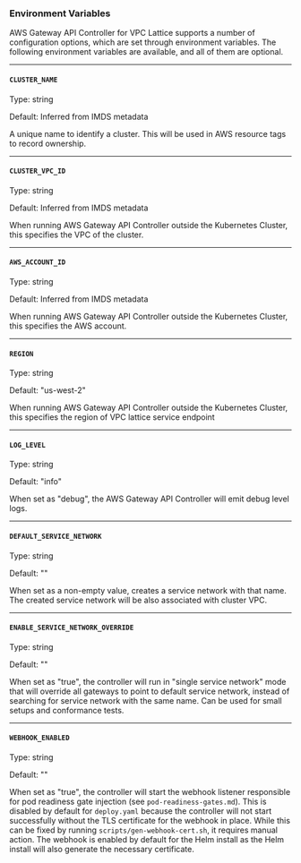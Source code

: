 ### Environment Variables
AWS Gateway API Controller for VPC Lattice supports a number of configuration options, which are set through environment variables.
The following environment variables are available, and all of them are optional.

---

#### `CLUSTER_NAME`

Type: string

Default: Inferred from IMDS metadata

A unique name to identify a cluster. This will be used in AWS resource tags to record ownership.

---

#### `CLUSTER_VPC_ID`

Type: string

Default: Inferred from IMDS metadata

When running AWS Gateway API Controller outside the Kubernetes Cluster, this specifies the VPC of the cluster.

---

#### `AWS_ACCOUNT_ID`

Type: string

Default: Inferred from IMDS metadata

When running AWS Gateway API Controller outside the Kubernetes Cluster, this specifies the AWS account.

---

#### `REGION`

Type: string

Default: "us-west-2"

When running AWS Gateway API Controller outside the Kubernetes Cluster, this specifies the region of VPC lattice service endpoint

---

#### `LOG_LEVEL`

Type: string

Default: "info"

When set as "debug", the AWS Gateway API Controller will emit debug level logs.


---

#### `DEFAULT_SERVICE_NETWORK`

Type: string

Default: ""

When set as a non-empty value, creates a service network with that name.
The created service network will be also associated with cluster VPC.

---

#### `ENABLE_SERVICE_NETWORK_OVERRIDE`

Type: string

Default: ""

When set as "true", the controller will run in "single service network" mode that will override all gateways
to point to default service network, instead of searching for service network with the same name.
Can be used for small setups and conformance tests.

---

#### `WEBHOOK_ENABLED`

Type: string

Default: ""

When set as "true", the controller will start the webhook listener responsible for pod readiness gate injection 
(see ```pod-readiness-gates.md```). This is disabled by default for ```deploy.yaml``` because the controller will not start 
successfully without the TLS certificate for the webhook in place. While this can be fixed by running 
```scripts/gen-webhook-cert.sh```, it requires manual action. The webhook is enabled by default for the Helm install
as the Helm install will also generate the necessary certificate.
